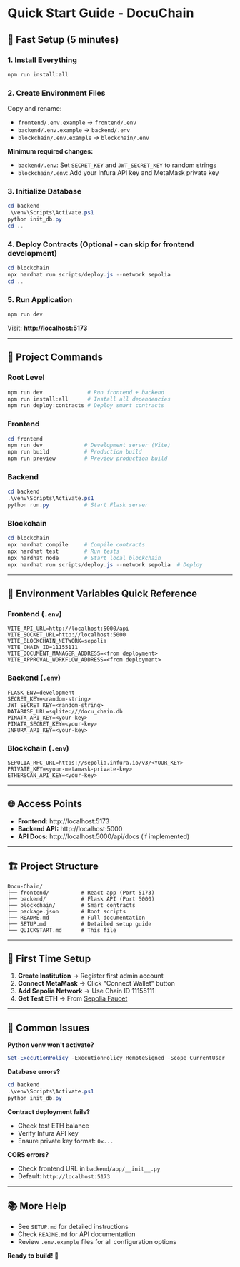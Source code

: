 # Quick Start Guide - DocuChain

## 🚀 Fast Setup (5 minutes)

### 1. Install Everything
```powershell
npm run install:all
```

### 2. Create Environment Files

Copy and rename:
- `frontend/.env.example` → `frontend/.env`
- `backend/.env.example` → `backend/.env`
- `blockchain/.env.example` → `blockchain/.env`

**Minimum required changes:**
- `backend/.env`: Set `SECRET_KEY` and `JWT_SECRET_KEY` to random strings
- `blockchain/.env`: Add your Infura API key and MetaMask private key

### 3. Initialize Database
```powershell
cd backend
.\venv\Scripts\Activate.ps1
python init_db.py
cd ..
```

### 4. Deploy Contracts (Optional - can skip for frontend development)
```powershell
cd blockchain
npx hardhat run scripts/deploy.js --network sepolia
cd ..
```

### 5. Run Application
```powershell
npm run dev
```

Visit: **http://localhost:5173**

---

## 📁 Project Commands

### Root Level
```powershell
npm run dev              # Run frontend + backend
npm run install:all      # Install all dependencies
npm run deploy:contracts # Deploy smart contracts
```

### Frontend
```powershell
cd frontend
npm run dev             # Development server (Vite)
npm run build           # Production build
npm run preview         # Preview production build
```

### Backend
```powershell
cd backend
.\venv\Scripts\Activate.ps1
python run.py           # Start Flask server
```

### Blockchain
```powershell
cd blockchain
npx hardhat compile     # Compile contracts
npx hardhat test        # Run tests
npx hardhat node        # Start local blockchain
npx hardhat run scripts/deploy.js --network sepolia  # Deploy
```

---

## 🔧 Environment Variables Quick Reference

### Frontend (`.env`)
```env
VITE_API_URL=http://localhost:5000/api
VITE_SOCKET_URL=http://localhost:5000
VITE_BLOCKCHAIN_NETWORK=sepolia
VITE_CHAIN_ID=11155111
VITE_DOCUMENT_MANAGER_ADDRESS=<from deployment>
VITE_APPROVAL_WORKFLOW_ADDRESS=<from deployment>
```

### Backend (`.env`)
```env
FLASK_ENV=development
SECRET_KEY=<random-string>
JWT_SECRET_KEY=<random-string>
DATABASE_URL=sqlite:///docu_chain.db
PINATA_API_KEY=<your-key>
PINATA_SECRET_KEY=<your-key>
INFURA_API_KEY=<your-key>
```

### Blockchain (`.env`)
```env
SEPOLIA_RPC_URL=https://sepolia.infura.io/v3/<YOUR_KEY>
PRIVATE_KEY=<your-metamask-private-key>
ETHERSCAN_API_KEY=<your-key>
```

---

## 🌐 Access Points

- **Frontend:** http://localhost:5173
- **Backend API:** http://localhost:5000
- **API Docs:** http://localhost:5000/api/docs (if implemented)

---

## 🏗️ Project Structure

```
Docu-Chain/
├── frontend/          # React app (Port 5173)
├── backend/           # Flask API (Port 5000)
├── blockchain/        # Smart contracts
├── package.json       # Root scripts
├── README.md          # Full documentation
├── SETUP.md           # Detailed setup guide
└── QUICKSTART.md      # This file
```

---

## 🔑 First Time Setup

1. **Create Institution** → Register first admin account
2. **Connect MetaMask** → Click "Connect Wallet" button
3. **Add Sepolia Network** → Use Chain ID 11155111
4. **Get Test ETH** → From [Sepolia Faucet](https://sepoliafaucet.com/)

---

## 🐛 Common Issues

**Python venv won't activate?**
```powershell
Set-ExecutionPolicy -ExecutionPolicy RemoteSigned -Scope CurrentUser
```

**Database errors?**
```powershell
cd backend
.\venv\Scripts\Activate.ps1
python init_db.py
```

**Contract deployment fails?**
- Check test ETH balance
- Verify Infura API key
- Ensure private key format: `0x...`

**CORS errors?**
- Check frontend URL in `backend/app/__init__.py`
- Default: `http://localhost:5173`

---

## 📚 More Help

- See `SETUP.md` for detailed instructions
- Check `README.md` for API documentation
- Review `.env.example` files for all configuration options

**Ready to build! 🎉**
